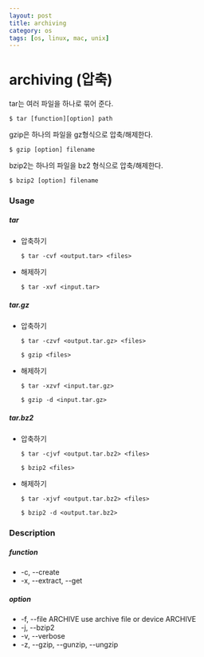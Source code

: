 ```yaml
---
layout: post
title: archiving
category: os
tags: [os, linux, mac, unix]
---
```




# archiving (압축)

tar는 여러 파일을 하나로 묶어 준다.

`$ tar [function][option] path`

gzip은 하나의 파일을 gz형식으로 압축/해제한다.

`$ gzip [option] filename`

bzip2는 하나의 파일을 bz2 형식으로 압축/해제한다.

`$ bzip2 [option] filename`

### Usage

##### tar

- 압축하기

  `$ tar -cvf <output.tar> <files>`

- 해제하기

  `$ tar -xvf <input.tar>`

##### tar.gz

- 압축하기

  `$ tar -czvf <output.tar.gz> <files>`

  `$ gzip <files>`

- 해제하기

  `$ tar -xzvf <input.tar.gz>`

  `$ gzip -d <input.tar.gz>`

##### tar.bz2

- 압축하기

  `$ tar -cjvf <output.tar.bz2> <files>`

  `$ bzip2 <files>`

- 해제하기

  `$ tar -xjvf <output.tar.bz2> <files>`

  `$ bzip2 -d <output.tar.bz2>`

### Description

##### function

- -c, --create
- -x, --extract, --get

##### option

- -f, --file ARCHIVE
  use archive file or device ARCHIVE
- -j, --bzip2
- -v, --verbose
- -z, --gzip, --gunzip, --ungzip


